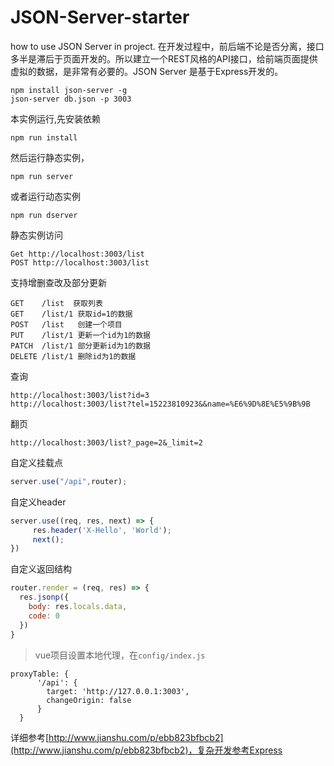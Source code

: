 # JSON-Server-starter
how to use JSON Server in project.
在开发过程中，前后端不论是否分离，接口多半是滞后于页面开发的。所以建立一个REST风格的API接口，给前端页面提供虚拟的数据，是非常有必要的。JSON Server 是基于Express开发的。


```
npm install json-server -g
json-server db.json -p 3003
```

本实例运行,先安装依赖

```
npm run install
```

然后运行静态实例，

```
npm run server 
```
或者运行动态实例

```
npm run dserver 
```
静态实例访问

```
Get http://localhost:3003/list
POST http://localhost:3003/list
```

支持增删查改及部分更新

```
GET    /list  获取列表
GET    /list/1 获取id=1的数据
POST   /list   创建一个项目
PUT    /list/1 更新一个id为1的数据
PATCH  /list/1 部分更新id为1的数据
DELETE /list/1 删除id为1的数据
```

查询

```
http://localhost:3003/list?id=3
http://localhost:3003/list?tel=15223810923&&name=%E6%9D%8E%E5%9B%9B
```

翻页

```
http://localhost:3003/list?_page=2&_limit=2
```
自定义挂载点

```js
server.use("/api",router);
```

自定义header

```js
server.use((req, res, next) => {
     res.header('X-Hello', 'World');
     next();
})
```
自定义返回结构

```js
router.render = (req, res) => {
  res.jsonp({
    body: res.locals.data,
    code: 0
  })
}
```

> vue项目设置本地代理，在`config/index.js`
>
```
proxyTable: {
      '/api': {
        target: 'http://127.0.0.1:3003',
        changeOrigin: false
      }
  }
```

详细参考[http://www.jianshu.com/p/ebb823bfbcb2](http://www.jianshu.com/p/ebb823bfbcb2)，复杂开发参考Express



